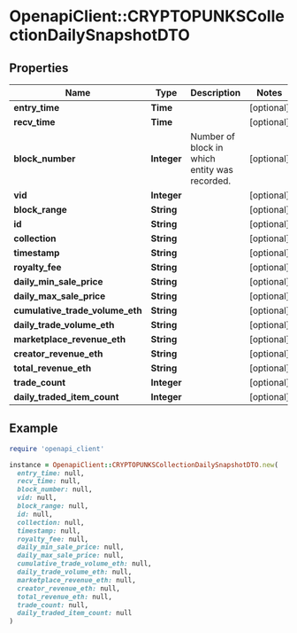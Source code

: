 # OpenapiClient::CRYPTOPUNKSCollectionDailySnapshotDTO

## Properties

| Name | Type | Description | Notes |
| ---- | ---- | ----------- | ----- |
| **entry_time** | **Time** |  | [optional] |
| **recv_time** | **Time** |  | [optional] |
| **block_number** | **Integer** | Number of block in which entity was recorded. | [optional] |
| **vid** | **Integer** |  | [optional] |
| **block_range** | **String** |  | [optional] |
| **id** | **String** |  | [optional] |
| **collection** | **String** |  | [optional] |
| **timestamp** | **String** |  | [optional] |
| **royalty_fee** | **String** |  | [optional] |
| **daily_min_sale_price** | **String** |  | [optional] |
| **daily_max_sale_price** | **String** |  | [optional] |
| **cumulative_trade_volume_eth** | **String** |  | [optional] |
| **daily_trade_volume_eth** | **String** |  | [optional] |
| **marketplace_revenue_eth** | **String** |  | [optional] |
| **creator_revenue_eth** | **String** |  | [optional] |
| **total_revenue_eth** | **String** |  | [optional] |
| **trade_count** | **Integer** |  | [optional] |
| **daily_traded_item_count** | **Integer** |  | [optional] |

## Example

```ruby
require 'openapi_client'

instance = OpenapiClient::CRYPTOPUNKSCollectionDailySnapshotDTO.new(
  entry_time: null,
  recv_time: null,
  block_number: null,
  vid: null,
  block_range: null,
  id: null,
  collection: null,
  timestamp: null,
  royalty_fee: null,
  daily_min_sale_price: null,
  daily_max_sale_price: null,
  cumulative_trade_volume_eth: null,
  daily_trade_volume_eth: null,
  marketplace_revenue_eth: null,
  creator_revenue_eth: null,
  total_revenue_eth: null,
  trade_count: null,
  daily_traded_item_count: null
)
```

